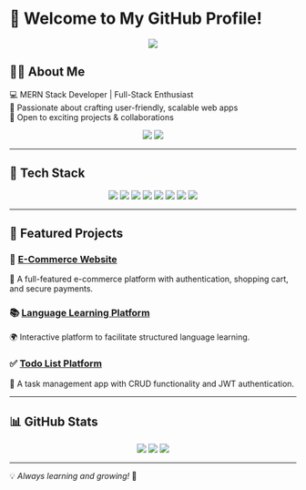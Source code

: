 # 🚀 Welcome to My GitHub Profile!  

<p align="center">
  <img src="https://readme-typing-svg.herokuapp.com?font=Fira+Code&weight=600&size=22&pause=1000&color=F70000&center=true&width=435&lines=Hi%2C+I'm+Subham+Reddy!;MERN+Stack+Developer;Passionate+about+Full-Stack+Development!" />
</p>

## 👨‍💻 About Me

💻 MERN Stack Developer | Full-Stack Enthusiast  
🎯 Passionate about crafting user-friendly, scalable web apps  
🚀 Open to exciting projects & collaborations  

<p align="center">
  <a href="https://www.linkedin.com/in/subham-reddy-89108225a/"><img src="https://img.shields.io/badge/LinkedIn-SubhamReddy-blue?style=flat-square&logo=linkedin" /></a>
  <a href="mailto:subhamreddy121@gmail.com"><img src="https://img.shields.io/badge/Email-subhamreddy121%40gmail.com-red?style=flat-square&logo=gmail" /></a>
</p>

---

## 🚀 Tech Stack

<p align="center">
  <img src="https://img.shields.io/badge/HTML5-E34F26?style=for-the-badge&logo=html5&logoColor=white" />
  <img src="https://img.shields.io/badge/CSS3-1572B6?style=for-the-badge&logo=css3&logoColor=white" />
  <img src="https://img.shields.io/badge/JavaScript-F7DF1E?style=for-the-badge&logo=javascript&logoColor=black" />
  <img src="https://img.shields.io/badge/React-61DAFB?style=for-the-badge&logo=react&logoColor=black" />
  <img src="https://img.shields.io/badge/Node.js-43853D?style=for-the-badge&logo=node.js&logoColor=white" />
  <img src="https://img.shields.io/badge/Express.js-000000?style=for-the-badge&logo=express&logoColor=white" />
  <img src="https://img.shields.io/badge/MongoDB-47A248?style=for-the-badge&logo=mongodb&logoColor=white" />
  <img src="https://img.shields.io/badge/Git-F05032?style=for-the-badge&logo=git&logoColor=white" />
</p>

---

## 🌟 Featured Projects

### 🎯 [E-Commerce Website](https://amazon-frontend-red.vercel.app/)
🛒 A full-featured e-commerce platform with authentication, shopping cart, and secure payments.

### 📚 [Language Learning Platform](https://language-learning-platform-topaz.vercel.app/)
🌍 Interactive platform to facilitate structured language learning.

### ✅ [Todo List Platform](https://totofrontend.vercel.app/)
📝 A task management app with CRUD functionality and JWT authentication.

---

## 📊 GitHub Stats

<p align="center">
  <img src="https://github-readme-stats.vercel.app/api?username=your-github-username&show_icons=true&theme=radical" />
  <img src="https://github-readme-streak-stats.herokuapp.com/?user=your-github-username&theme=radical" />
  <img src="https://github-readme-stats.vercel.app/api/top-langs/?username=your-github-username&layout=compact&theme=radical" />
</p>

---

💡 *Always learning and growing!* 🚀
